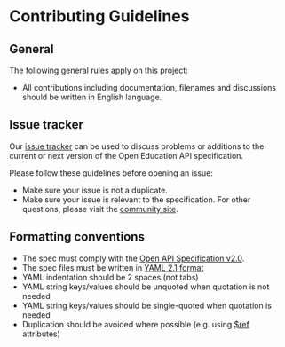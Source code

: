 # Contributing Guidelines

## General

The following general rules apply on this project:

* All contributions including documentation, filenames and discussions should be written in English language. 

## Issue tracker

Our [issue tracker](https://github.com/open-education-api/specification/issues) can be used to discuss problems or additions to the current or next version of the Open Education API specification.

Please follow these guidelines before opening an issue:

* Make sure your issue is not a duplicate.
* Make sure your issue is relevant to the specification. For other questions, please visit the [community site](https://plus.google.com/communities/106455663981908394819).

## Formatting conventions

* The spec must comply with the [Open API Specification v2.0](https://github.com/OAI/OpenAPI-Specification/blob/master/versions/2.0.md).
* The spec files must be written in [YAML 2.1 format](http://www.yaml.org/spec/1.2/spec.html)
* YAML indentation should be 2 spaces (not tabs)
* YAML string keys/values should be unquoted when quotation is not needed
* YAML string keys/values should be single-quoted when quotation is needed
* Duplication should be avoided where possible (e.g. using [$ref](http://json-schema.org/latest/json-schema-core.html#rfc.section.7) attributes) 
